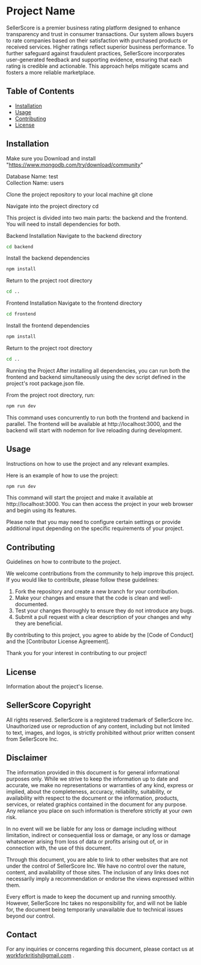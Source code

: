 # Project Name

SellerScore is a premier business rating platform designed to enhance transparency and trust in consumer transactions. Our system allows buyers to rate companies based on their satisfaction with purchased products or received services. Higher ratings reflect superior business performance. To further safeguard against fraudulent practices, SellerScore incorporates user-generated feedback and supporting evidence, ensuring that each rating is credible and actionable. This approach helps mitigate scams and fosters a more reliable marketplace.

## Table of Contents

- [Installation](#installation)
- [Usage](#usage)
- [Contributing](#contributing)
- [License](#license)

## Installation

Make sure you Download and install "https://www.mongodb.com/try/download/community"

Database Name: test  
Collection Name: users

Clone the project repository to your local machine
git clone <repository-url>

Navigate into the project directory
cd <project-directory>

This project is divided into two main parts: the backend and the frontend.
You will need to install dependencies for both.

Backend Installation
Navigate to the backend directory
```bash 
cd backend
```

 Install the backend dependencies
```bash 
npm install
```

Return to the project root directory
```bash
cd ..
```

Frontend Installation
Navigate to the frontend directory
```bash
cd frontend
```

Install the frontend dependencies
```bash
npm install
```

Return to the project root directory
```bash
cd ..
```

Running the Project
After installing all dependencies, you can run both the frontend and backend simultaneously
using the dev script defined in the project's root package.json file.

From the project root directory, run:
```bash
npm run dev
```

This command uses concurrently to run both the frontend and backend in parallel.
The frontend will be available at http://localhost:3000, and the backend will start with nodemon for live reloading during development.


## Usage

Instructions on how to use the project and any relevant examples.

Here is an example of how to use the project:

```bash
npm run dev
```

This command will start the project and make it available at http://localhost:3000. You can then access the project in your web browser and begin using its features.

Please note that you may need to configure certain settings or provide additional input depending on the specific requirements of your project.

## Contributing

Guidelines on how to contribute to the project.

We welcome contributions from the community to help improve this project. If you would like to contribute, please follow these guidelines:

1. Fork the repository and create a new branch for your contribution.
2. Make your changes and ensure that the code is clean and well-documented.
3. Test your changes thoroughly to ensure they do not introduce any bugs.
4. Submit a pull request with a clear description of your changes and why they are beneficial.

By contributing to this project, you agree to abide by the [Code of Conduct] and the [Contributor License Agreement].

Thank you for your interest in contributing to our project!

## License

Information about the project's license.

## SellerScore Copyright

All rights reserved. SellerScore is a registered trademark of SellerScore Inc. Unauthorized use or reproduction of any content, including but not limited to text, images, and logos, is strictly prohibited without prior written consent from SellerScore Inc.

## Disclaimer

The information provided in this document is for general informational purposes only. While we strive to keep the information up to date and accurate, we make no representations or warranties of any kind, express or implied, about the completeness, accuracy, reliability, suitability, or availability with respect to the document or the information, products, services, or related graphics contained in the document for any purpose. Any reliance you place on such information is therefore strictly at your own risk.

In no event will we be liable for any loss or damage including without limitation, indirect or consequential loss or damage, or any loss or damage whatsoever arising from loss of data or profits arising out of, or in connection with, the use of this document.

Through this document, you are able to link to other websites that are not under the control of SellerScore Inc. We have no control over the nature, content, and availability of those sites. The inclusion of any links does not necessarily imply a recommendation or endorse the views expressed within them.

Every effort is made to keep the document up and running smoothly. However, SellerScore Inc takes no responsibility for, and will not be liable for, the document being temporarily unavailable due to technical issues beyond our control.

## Contact

For any inquiries or concerns regarding this document, please contact us at workforkritish@gmail.com .


